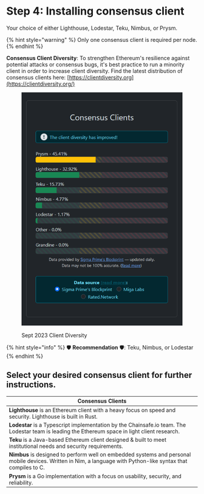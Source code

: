 # Step 4: Installing consensus client

Your choice of either Lighthouse, Lodestar, Teku, Nimbus, or Prysm.

{% hint style="warning" %}
Only one consensus client is required per node.
{% endhint %}

**Consensus Client Diversity**: To strengthen Ethereum's resilience against potential attacks or consensus bugs, it's best practice to run a minority client in order to increase client diversity. Find the latest distribution of consensus clients here: [https://clientdiversity.org](https://clientdiversity.org/)

<figure><img src="../../../../.gitbook/assets/cd-c.png" alt=""><figcaption><p>Sept 2023 Client Diversity</p></figcaption></figure>

{% hint style="info" %}
:shield: **Recommendation** :shield:: Teku, Nimbus, or Lodestar
{% endhint %}

## Select your desired consensus client for further instructions.

| Consensus Clients                                                                                                                                              |
| -------------------------------------------------------------------------------------------------------------------------------------------------------------- |
| **Lighthouse** is an Ethereum client with a heavy focus on speed and security. Lighthouse is built in Rust.                                                    |
| **Lodestar** is a Typescript implementation by the Chainsafe.io team. The Lodestar team is leading the Ethereum space in light client research.                |
| **Teku** is a Java-based Ethereum client designed & built to meet institutional needs and security requirements.                                               |
| **Nimbus** is designed to perform well on embedded systems and personal mobile devices. Written in Nim, a language with Python-like syntax that compiles to C. |
| **Prysm** is a Go implementation with a focus on usability, security, and reliability.                                                                         |
